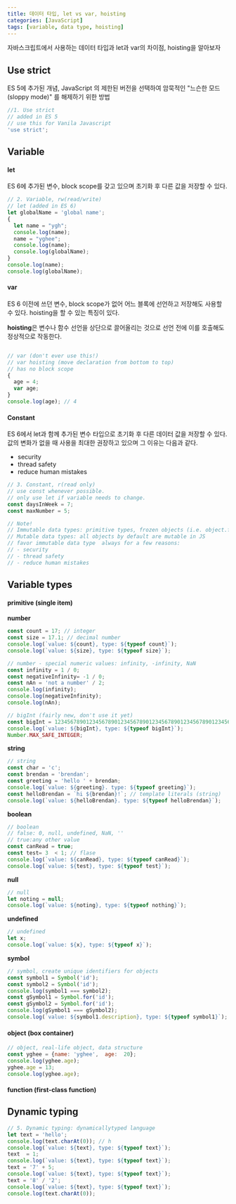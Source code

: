 ```yaml
---
title: 데이터 타입, let vs var, hoisting
categories: [JavaScript]
tags: [variable, data type, hoisting]
---
```


자바스크립트에서 사용하는 데이터 타입과 let과 var의 차이점, hoisting을 알아보자

## Use strict

ES 5에 추가된 개념,  JavaScript 의 제한된 버전을 선택하여 암묵적인 "느슨한 모드(sloppy mode)" 를 해제하기 위한 방법

```javascript
//1. Use strict
// added in ES 5
// use this for Vanila Javascript
'use strict';
```



## Variable

#### let

ES 6에 추가된 변수, block scope를 갖고 있으며 초기화 후 다른 값을 저장할 수 있다.

```javascript
// 2. Variable, rw(read/write)
// let (added in ES 6)
let globalName = 'global name';
{
  let name = "ygh";
  console.log(name);
  name = "yghee";
  console.log(name);
  console.log(globalName);
}
console.log(name);
console.log(globalName);
```



#### var

ES 6 이전에 쓰던 변수, block scope가 없어 어느 블록에 선언하고 저장해도 사용할 수 있다. hoisting을 할 수 있는 특징이 있다.

**hoisting**은 변수나 함수 선언을 상단으로 끌어올리는 것으로 선언 전에 이를 호출해도 정상적으로 작동한다.

```javascript

// var (don't ever use this!)
// var hoisting (move declaration from bottom to top)
// has no block scope
{
  age = 4;
  var age;
}
console.log(age); // 4
```



#### Constant

ES 6에서 let과 함께 추가된 변수 타입으로 초기화 후 다른 데이터 값을 저장할 수 있다. 값의 변화가 없을 때 사용을 최대한 권장하고 있으며 그 이유는 다음과 같다.

* security
* thread safety
* reduce human mistakes

```javascript
// 3. Constant, r(read only)
// use const whenever possible.
// only use let if variable needs to change.
const daysInWeek = 7;
const maxNumber = 5;

// Note!
// Immutable data types: primitive types, frozen objects (i.e. object.freeze())
// Mutable data types: all objects by default are mutable in JS
// favor immutable data type  always for a few reasons:
// - security
// - thread safety
// - reduce human mistakes
```



## Variable types

#### primitive (single item)

**number**

```javascript
const count = 17; // integer
const size = 17.1; // decimal number
console.log(`value: ${count}, type: ${typeof count}`);
console.log(`value: ${size}, type: ${typeof size}`);

// number - special numeric values: infinity, -infinity, NaN
const infinity = 1 / 0;
const negativeInfinity= -1 / 0;
const nAn = 'not a number' / 2;
console.log(infinity);
console.log(negativeInfinity);
console.log(nAn);

// bigInt (fairly new, don't use it yet)
const bigInt = 123456789012345678901234567890123456789012345678901234567890n;
console.log(`value: ${bigInt}, type: ${typeof bigInt}`);
Number.MAX_SAFE_INTEGER;
```



**string**

```javascript
// string
const char = 'c';
const brendan = 'brendan';
const greeting = 'hello ' + brendan;
console.log(`value: ${greeting}. type: ${typeof greeting}`);
const helloBrendan = `hi ${brendan}!`; // template literals (string)
console.log(`value: ${helloBrendan}. type: ${typeof helloBrendan}`);
```



**boolean**

```javascript
// boolean
// false: 0, null, undefined, NaN, ''
// true:any other value
const canRead = true;
const test= 3  < 1; // flase
console.log(`value: ${canRead}, type: ${typeof canRead}`);
console.log(`value: ${test}, type: ${typeof test}`);
```



**null**

```javascript
// null
let noting = null;
console.log(`value: ${noting}, type: ${typeof nothing}`);
```



**undefined**

```javascript
// undefined
let x;
console.log(`value: ${x}, type: ${typeof x}`);
```



**symbol**

```javascript
// symbol, create unique identifiers for objects
const symbol1 = Symbol('id');
const symbol2 = Symbol('id');
console.log(symbol1 === symbol2);
const gSymbol1 = Symbol.for('id');
const gSymbol2 = Symbol.for('id');
console.log(gSymbol1 === gSymbol2);
console.log(`value: ${symbol1.description}, type: ${typeof symbol1}`);
```



#### object (box container)

```javascript
// object, real-life object, data structure
const yghee = {name: 'yghee',  age:  20};
console.log(yghee.age);
yghee.age = 13;
console.log(yghee.age);
```



#### function (first-class function)



## Dynamic typing

```javascript
// 5. Dynamic typing: dynamicallytyped language
let text = 'hello';
console.log(text.charAt(0)); // h
console.log(`value: ${text}, type: ${typeof text}`);
text  = 1;
console.log(`value: ${text}, type: ${typeof text}`);
text = '7' + 5;
console.log(`value: ${text}, type: ${typeof text}`);
text = '8' / '2';
console.log(`value: ${text}, type: ${typeof text}`);
console.log(text.charAt(0));

```

